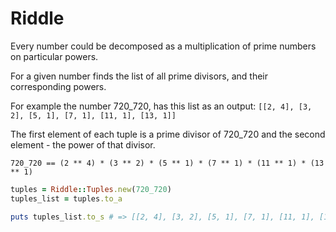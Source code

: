 # Riddle

Every number could be decomposed as a multiplication of prime numbers on particular powers.

For a given number finds the list of all prime divisors, and their corresponding powers.

For example the number 720_720, has this list as an output:
`[[2, 4], [3, 2], [5, 1], [7, 1], [11, 1], [13, 1]]`

The first element of each tuple is a prime divisor of 720_720
and the second element - the power of that divisor.

```
720_720 == (2 ** 4) * (3 ** 2) * (5 ** 1) * (7 ** 1) * (11 ** 1) * (13 ** 1)
```

```ruby
tuples = Riddle::Tuples.new(720_720)
tuples_list = tuples.to_a

puts tuples_list.to_s # => [[2, 4], [3, 2], [5, 1], [7, 1], [11, 1], [13, 1]]
```
